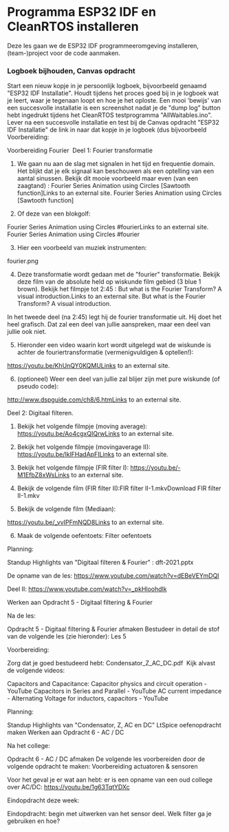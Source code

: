 # Programma ESP32 IDF en CleanRTOS installeren

Deze les gaan we de ESP32 IDF programmeeromgeving installeren, (team-)project voor de code aanmaken.
### Logboek bijhouden, Canvas opdracht
Start een nieuw kopje in je persoonlijk logboek, bijvoorbeeld genaamd "ESP32 IDF Installatie".
Houdt tijdens het proces goed bij in je logboek wat je leert, waar je tegenaan loopt en hoe je het oploste.
Een mooi 'bewijs' van een succesvolle installatie is een screenshot nadat je de "dump log" button hebt ingedrukt tijdens het CleanRTOS testprogramma "AllWaitables.ino".
Lever na een succesvolle installatie en test bij de Canvas opdracht "ESP32 IDF Installatie" de link in naar dat kopje in je logboek (dus bijvoorbeeld 
Voorbereiding:

Voorbereiding Fourier 
Deel 1: Fourier transformatie

1) We gaan nu aan de slag met signalen in het tijd en frequentie domain. Het blijkt dat je elk signaal kan beschouwen als een optelling van een aantal sinussen. Bekijk dit mooie voorbeeld maar even (van een zaagtand) :
Fourier Series Animation using Circles [Sawtooth function]Links to an external site.
Fourier Series Animation using Circles [Sawtooth function]

2) Of deze van een blokgolf:

Fourier Series Animation using Circles #fourierLinks to an external site.
Fourier Series Animation using Circles #fourier

 

3) Hier een voorbeeld van muziek instrumenten:

fourier.png

 

4) Deze transformatie wordt gedaan met de "fourier" transformatie. Bekijk deze film van de absolute held op wiskunde film gebied (3 blue 1 brown). Bekijk het filmpje tot 2:45 :
But what is the Fourier Transform? A visual introduction.Links to an external site.
But what is the Fourier Transform?  A visual introduction.

In het tweede deel (na 2:45) legt hij de fourier transformatie uit. Hij doet het heel grafisch. Dat zal een deel van jullie aanspreken, maar een deel van jullie ook niet. 

5) Hieronder een video waarin kort wordt uitgelegd wat de wiskunde is achter de fouriertransformatie (vermenigvuldigen & optellen!):

https://youtu.be/KhUnQY0KQMULinks to an external site.


6) (optioneel) Weer een deel van jullie zal blijer zijn met pure wiskunde (of pseudo code):

http://www.dspguide.com/ch8/6.htmLinks to an external site.

Deel 2: Digitaal filteren.

1) Bekijk het volgende filmpje (moving average):
https://youtu.be/Ao4cgxQIQrwLinks to an external site.


2) Bekijk het volgende filmpje (movingaverage II):
https://youtu.be/IklFHadApFILinks to an external site.


3) Bekijk het volgende filmpje (FIR filter I):
https://youtu.be/-M1EfbZ8xWsLinks to an external site.


4) Bekijk de volgende film (FIR filter II):FIR filter II-1.mkvDownload FIR filter II-1.mkv

5) Bekijk de volgende film (Mediaan):

https://youtu.be/_vvIPFmNQD8Links to an external site.


6) Maak de volgende oefentoets: Filter oefentoets
   
Planning:

Standup
Highlights van "Digitaal filteren & Fourier" : dft-2021.pptx 

De opname van de les: https://www.youtube.com/watch?v=dEBeVEYmDQI

Deel II: https://www.youtube.com/watch?v=_pkHloohdlk

Werken aan Opdracht 5 - Digitaal filtering & Fourier 

Na de les:

Opdracht 5 - Digitaal filtering & Fourier afmaken
Bestudeer in detail de stof van de volgende les (zie hieronder):
Les 5

Voorbereiding:

Zorg dat je goed bestudeerd hebt: Condensator_Z_AC_DC.pdf 
Kijk alvast de volgende videos:

Capacitors and Capacitance: Capacitor physics and circuit operation - YouTube
Capacitors in Series and Parallel - YouTube
AC current impedance - Alternating Voltage for inductors, capacitors - YouTube

Planning:

Standup
Highlights van "Condensator, Z, AC en DC"
LtSpice oefenopdracht maken
Werken aan Opdracht 6 - AC / DC 

Na het college:      

Opdracht 6 - AC / DC afmaken
De volgende les voorbereiden door de volgende opdracht te maken: Voorbereiding actuatoren & sensoren

Voor het geval je er wat aan hebt: er is een opname van een oud college over AC/DC:
https://youtu.be/1g63TqtYDXc

Eindopdracht deze week:

Eindopdracht: begin met uitwerken van het sensor deel. Welk filter ga je gebruiken en hoe?
